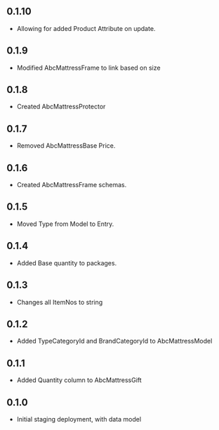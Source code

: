 ## 0.1.10

* Allowing for added Product Attribute on update.

## 0.1.9

* Modified AbcMattressFrame to link based on size

## 0.1.8

* Created AbcMattressProtector 

## 0.1.7

* Removed AbcMattressBase Price.

## 0.1.6

* Created AbcMattressFrame schemas.

## 0.1.5

* Moved Type from Model to Entry.

## 0.1.4

* Added Base quantity to packages.

## 0.1.3

* Changes all ItemNos to string

## 0.1.2

* Added TypeCategoryId and BrandCategoryId to AbcMattressModel

## 0.1.1

* Added Quantity column to AbcMattressGift

## 0.1.0

* Initial staging deployment, with data model